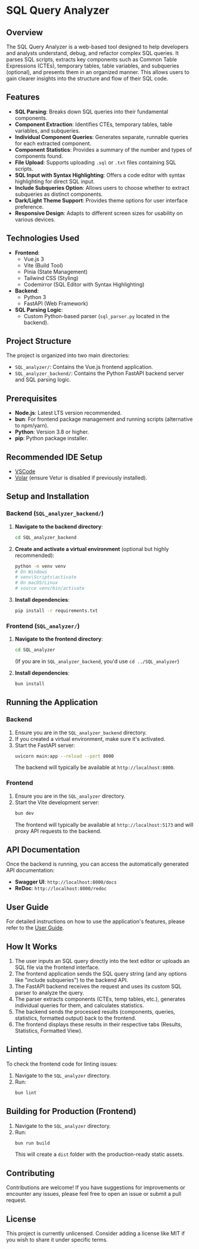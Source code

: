 # SQL Query Analyzer

## Overview

The SQL Query Analyzer is a web-based tool designed to help developers and analysts understand, debug, and refactor complex SQL queries. It parses SQL scripts, extracts key components such as Common Table Expressions (CTEs), temporary tables, table variables, and subqueries (optional), and presents them in an organized manner. This allows users to gain clearer insights into the structure and flow of their SQL code.

## Features

-   **SQL Parsing**: Breaks down SQL queries into their fundamental components.
-   **Component Extraction**: Identifies CTEs, temporary tables, table variables, and subqueries.
-   **Individual Component Queries**: Generates separate, runnable queries for each extracted component.
-   **Component Statistics**: Provides a summary of the number and types of components found.
-   **File Upload**: Supports uploading `.sql` or `.txt` files containing SQL scripts.
-   **SQL Input with Syntax Highlighting**: Offers a code editor with syntax highlighting for direct SQL input.
-   **Include Subqueries Option**: Allows users to choose whether to extract subqueries as distinct components.
-   **Dark/Light Theme Support**: Provides theme options for user interface preference.
-   **Responsive Design**: Adapts to different screen sizes for usability on various devices.

## Technologies Used

-   **Frontend**:
    -   Vue.js 3
    -   Vite (Build Tool)
    -   Pinia (State Management)
    -   Tailwind CSS (Styling)
    -   Codemirror (SQL Editor with Syntax Highlighting)
-   **Backend**:
    -   Python 3
    -   FastAPI (Web Framework)
-   **SQL Parsing Logic**:
    -   Custom Python-based parser (`sql_parser.py` located in the backend).

## Project Structure

The project is organized into two main directories:

-   `SQL_analyzer/`: Contains the Vue.js frontend application.
-   `SQL_analyzer_backend/`: Contains the Python FastAPI backend server and SQL parsing logic.

## Prerequisites

-   **Node.js**: Latest LTS version recommended.
-   **bun**: For frontend package management and running scripts (alternative to npm/yarn).
-   **Python**: Version 3.8 or higher.
-   **pip**: Python package installer.

## Recommended IDE Setup

-   [VSCode](https://code.visualstudio.com/)
-   [Volar](https://marketplace.visualstudio.com/items?itemName=Vue.volar) (ensure Vetur is disabled if previously installed).

## Setup and Installation

### Backend (`SQL_analyzer_backend/`)

1.  **Navigate to the backend directory**:
    ```bash
    cd SQL_analyzer_backend
    ```
2.  **Create and activate a virtual environment** (optional but highly recommended):
    ```bash
    python -m venv venv
    # On Windows
    # venv\Scripts\activate
    # On macOS/Linux
    # source venv/bin/activate
    ```
3.  **Install dependencies**:
    ```bash
    pip install -r requirements.txt
    ```

### Frontend (`SQL_analyzer/`)

1.  **Navigate to the frontend directory**:
    ```bash
    cd SQL_analyzer
    ```
    (If you are in `SQL_analyzer_backend`, you'd use `cd ../SQL_analyzer`)

2.  **Install dependencies**:
    ```bash
    bun install
    ```

## Running the Application

### Backend

1.  Ensure you are in the `SQL_analyzer_backend` directory.
2.  If you created a virtual environment, make sure it's activated.
3.  Start the FastAPI server:
    ```bash
    uvicorn main:app --reload --port 8000
    ```
    The backend will typically be available at `http://localhost:8000`.

### Frontend

1.  Ensure you are in the `SQL_analyzer` directory.
2.  Start the Vite development server:
    ```bash
    bun dev
    ```
    The frontend will typically be available at `http://localhost:5173` and will proxy API requests to the backend.

## API Documentation

Once the backend is running, you can access the automatically generated API documentation:

-   **Swagger UI**: `http://localhost:8000/docs`
-   **ReDoc**: `http://localhost:8000/redoc`

## User Guide

For detailed instructions on how to use the application's features, please refer to the [User Guide](./USER_GUIDE.md).

## How It Works

1.  The user inputs an SQL query directly into the text editor or uploads an SQL file via the frontend interface.
2.  The frontend application sends the SQL query string (and any options like "include subqueries") to the backend API.
3.  The FastAPI backend receives the request and uses its custom SQL parser to analyze the query.
4.  The parser extracts components (CTEs, temp tables, etc.), generates individual queries for them, and calculates statistics.
5.  The backend sends the processed results (components, queries, statistics, formatted output) back to the frontend.
6.  The frontend displays these results in their respective tabs (Results, Statistics, Formatted View).

## Linting

To check the frontend code for linting issues:

1.  Navigate to the `SQL_analyzer` directory.
2.  Run:
    ```bash
    bun lint
    ```

## Building for Production (Frontend)

1.  Navigate to the `SQL_analyzer` directory.
2.  Run:
    ```bash
    bun run build
    ```
    This will create a `dist` folder with the production-ready static assets.

## Contributing

Contributions are welcome! If you have suggestions for improvements or encounter any issues, please feel free to open an issue or submit a pull request.

## License

This project is currently unlicensed. Consider adding a license like MIT if you wish to share it under specific terms.

